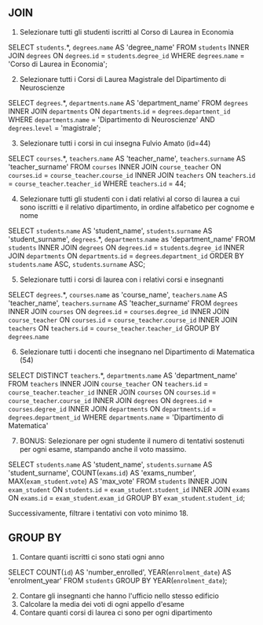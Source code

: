 ## JOIN

1. Selezionare tutti gli studenti iscritti al Corso di Laurea in Economia

SELECT `students`.*, `degrees`.`name` AS 'degree_name' 
FROM `students` 
INNER JOIN `degrees` 
ON `degrees`.`id` = `students`.`degree_id` 
WHERE `degrees`.`name` = 'Corso di Laurea in Economia'; 


2. Selezionare tutti i Corsi di Laurea Magistrale del Dipartimento di
Neuroscienze

SELECT `degrees`.*, `departments`.`name` AS 'department_name' 
FROM `degrees` 
INNER JOIN `departments` 
ON `departments`.`id` = `degrees`.`department_id` 
WHERE `departments`.`name` = 'Dipartimento di Neuroscienze' AND `degrees`.`level` = 'magistrale'; 


3. Selezionare tutti i corsi in cui insegna Fulvio Amato (id=44)

SELECT `courses`.*, `teachers`.`name` AS 'teacher_name', `teachers`.`surname` AS 'teacher_surname' 
FROM `courses` 
INNER JOIN `course_teacher` 
ON `courses`.`id` = `course_teacher`.`course_id` 
INNER JOIN `teachers` 
ON `teachers`.`id` = `course_teacher`.`teacher_id` 
WHERE `teachers`.`id` = 44; 

4. Selezionare tutti gli studenti con i dati relativi al corso di laurea a cui
sono iscritti e il relativo dipartimento, in ordine alfabetico per cognome e
nome

SELECT `students`.`name` AS 'student_name', `students`.`surname` AS 'student_surname', `degrees`.*, `departments`.`name` as 'department_name' 
FROM `students` 
INNER JOIN `degrees` 
ON `degrees`.`id` = `students`.`degree_id` 
INNER JOIN `departments` 
ON `departments`.`id` = `degrees`.`department_id` 
ORDER BY `students`.`name` ASC, `students`.`surname` ASC; 


5. Selezionare tutti i corsi di laurea con i relativi corsi e insegnanti

SELECT `degrees`.*, `courses`.`name` as 'course_name', `teachers`.`name` AS 'teacher_name', `teachers`.`surname` AS 'teacher_surname' 
FROM `degrees` 
INNER JOIN `courses` 
ON `degrees`.`id` = `courses`.`degree_id` 
INNER JOIN `course_teacher` 
ON `courses`.`id` = `course_teacher`.`course_id` 
INNER JOIN `teachers` 
ON `teachers`.`id` = `course_teacher`.`teacher_id` 
GROUP BY `degrees`.`name`


6. Selezionare tutti i docenti che insegnano nel Dipartimento di
Matematica (54)

SELECT DISTINCT `teachers`.*, `departments`.`name` AS 'department_name' 
FROM `teachers` 
INNER JOIN `course_teacher` 
ON `teachers`.`id` = `course_teacher`.`teacher_id` 
INNER JOIN `courses` 
ON `courses`.`id` = `course_teacher`.`course_id` 
INNER JOIN `degrees` 
ON `degrees`.`id` = `courses`.`degree_id` 
INNER JOIN `departments` 
ON `departments`.`id` = `degrees`.`department_id` 
WHERE `departments`.`name` = 'Dipartimento di Matematica'


7. BONUS: Selezionare per ogni studente il numero di tentativi sostenuti
per ogni esame, stampando anche il voto massimo. 

SELECT `students`.`name` AS 'student_name', `students`.`surname` AS 'student_surname', COUNT(`exams`.`id`) AS 'exams_number', MAX(`exam_student`.`vote`) AS 'max_vote' 
FROM `students` 
INNER JOIN `exam_student` 
ON `students`.`id` = `exam_student`.`student_id` 
INNER JOIN `exams` 
ON `exams`.`id` = `exam_student`.`exam_id`
GROUP BY `exam_student`.`student_id`; 

Successivamente,
filtrare i tentativi con voto minimo 18.

## GROUP BY

1. Contare quanti iscritti ci sono stati ogni anno

SELECT COUNT(`id`) AS 'number_enrolled', YEAR(`enrolment_date`) AS 'enrolment_year' 
FROM `students` 
GROUP BY YEAR(`enrolment_date`); 

2. Contare gli insegnanti che hanno l'ufficio nello stesso edificio
3. Calcolare la media dei voti di ogni appello d'esame
4. Contare quanti corsi di laurea ci sono per ogni dipartimento
